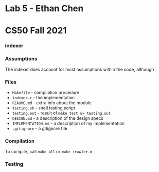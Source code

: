 # Lab 5 - Ethan Chen
# CS50 Fall 2021

### indexer

### Assumptions

The indexer does account for most assumptions within the code, although 

### Files

* `Makefile` - compilation procedure
* `indexer.c` - the implementation
* `README.md` - extra info about the module
* `testing.sh` - shell testing script
* `testing.out` - result of `make test &> testing.out`
* `DESIGN.md` - a description of the design specs
* `IMPLEMENTATION.md` - a description of my implementation
* `.gitignore` - a gitignore file

### Compilation

To compile, call `make all` or `make crawler.o`

### Testing